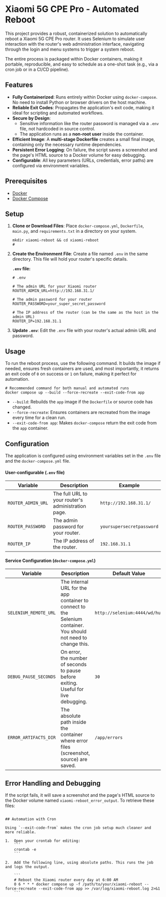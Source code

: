# Xiaomi 5G CPE Pro - Automated Reboot

This project provides a robust, containerized solution to automatically reboot a Xiaomi 5G CPE Pro router. It uses Selenium to simulate user interaction with the router's web administration interface, navigating through the login and menu systems to trigger a system reboot.

The entire process is packaged within Docker containers, making it portable, reproducible, and easy to schedule as a one-shot task (e.g., via a cron job or in a CI/CD pipeline).

## Features

-   **Fully Containerized**: Runs entirely within Docker using `docker-compose`. No need to install Python or browser drivers on the host machine.
-   **Reliable Exit Codes**: Propagates the application's exit code, making it ideal for scripting and automated workflows.
-   **Secure by Design**:
    -   Sensitive information like the router password is managed via a `.env` file, not hardcoded in source control.
    -   The application runs as a **non-root user** inside the container.
-   **Efficient Image**: A **multi-stage Dockerfile** creates a small final image, containing only the necessary runtime dependencies.
-   **Persistent Error Logging**: On failure, the script saves a screenshot and the page's HTML source to a Docker volume for easy debugging.
-   **Configurable**: All key parameters (URLs, credentials, error paths) are configured via environment variables.

## Prerequisites

-   [Docker](https://docs.docker.com/get-docker/)
-   [Docker Compose](https://docs.docker.com/compose/install/)

## Setup

1.  **Clone or Download Files**:
    Place `docker-compose.yml`, `Dockerfile`, `main.py`, and `requirements.txt` in a directory on your system.

    ```
    mkdir xiaomi-reboot && cd xiaomi-reboot
    # 
    ```

2.  **Create the Environment File**:
    Create a file named `.env` in the same directory. This file will hold your router's specific details.

    **`.env` file:**
    ```
    # .env

    # The admin URL for your Xiaomi router
    ROUTER_ADMIN_URL=http://192.168.31.1/

    # The admin password for your router
    ROUTER_PASSWORD=your_super_secret_password

    # The IP address of the router (can be the same as the host in the admin URL)
    ROUTER_IP=192.168.31.1
    ```

3.  **Update `.env`**:
    Edit the `.env` file with your router's actual admin URL and password.

## Usage

To run the reboot process, use the following command. It builds the image if needed, ensures fresh containers are used, and most importantly, it returns an exit code of `0` on success or `1` on failure, making it perfect for automation.

```
# Recommended command for both manual and automated runs
docker compose up --build --force-recreate --exit-code-from app
```

-   `--build`: Rebuilds the `app` image if the `Dockerfile` or source code has changed.
-   `--force-recreate`: Ensures containers are recreated from the image every time for a clean run.
-   `--exit-code-from app`: Makes `docker-compose` return the exit code from the `app` container.

## Configuration

The application is configured using environment variables set in the `.env` file and the `docker-compose.yml` file.

#### User-configurable (`.env` file)

| Variable           | Description                                    | Example                      |
| ------------------ | ---------------------------------------------- | ---------------------------- |
| `ROUTER_ADMIN_URL` | The full URL to your router's administration page. | `http://192.168.31.1/`       |
| `ROUTER_PASSWORD`  | The admin password for your router.            | `yoursupersecretpassword`    |
| `ROUTER_IP`        | The IP address of the router.                  | `192.168.31.1`               |

#### Service Configuration (`docker-compose.yml`)

| Variable              | Description                                                                                                   | Default Value                      |
| --------------------- | ------------------------------------------------------------------------------------------------------------- | ---------------------------------- |
| `SELENIUM_REMOTE_URL` | The internal URL for the app container to connect to the Selenium container. You should not need to change this. | `http://selenium:4444/wd/hub`      |
| `DEBUG_PAUSE_SECONDS` | On error, the number of seconds to pause before exiting. Useful for live debugging.                             | `30`                               |
| `ERROR_ARTIFACTS_DIR` | The absolute path inside the container where error files (screenshot, source) are saved.                        | `/app/errors`                      |

## Error Handling and Debugging

If the script fails, it will save a screenshot and the page's HTML source to the Docker volume named `xiaomi-reboot_error_output`. To retrieve these files:

```

## Automation with Cron

Using `--exit-code-from` makes the cron job setup much cleaner and more reliable.

1.  Open your crontab for editing:
    ```
    crontab -e
    ```

2.  Add the following line, using absolute paths. This runs the job and logs the output.

    ```
    # Reboot the Xiaomi router every day at 6:00 AM
    0 6 * * * docker compose up -f /path/to/your/xiaomi-reboot --force-recreate --exit-code-from app >> /var/log/xiaomi-reboot.log 2>&1
    ```